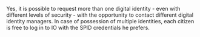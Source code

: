 Yes, it is possible to request more than one digital identity - even with different levels of security - with the opportunity to contact different digital identity managers. In case of possession of multiple identities, each citizen is free to log in to IO with the SPID credentials he prefers.